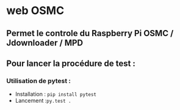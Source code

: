 # web OSMC
## Permet le controle du Raspberry Pi OSMC / Jdownloader / MPD


## Pour lancer la procédure de test : 

### Utilisation de pytest :
* Installation : `pip install pytest`
* Lancement :`py.test .`
